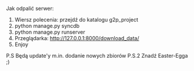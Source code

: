 Jak odpalić serwer:
1. Wiersz polecenia: przejdź do katalogu g2p_project
2. python manage.py syncdb
3. python manage.py runserver
4. Przeglądarka: http://127.0.0.1:8000/download_data/
5. Enjoy

P.S Będą update'y m.in. dodanie nowych zbiorów
P.S.2 Znadź Easter-Egga ;)
